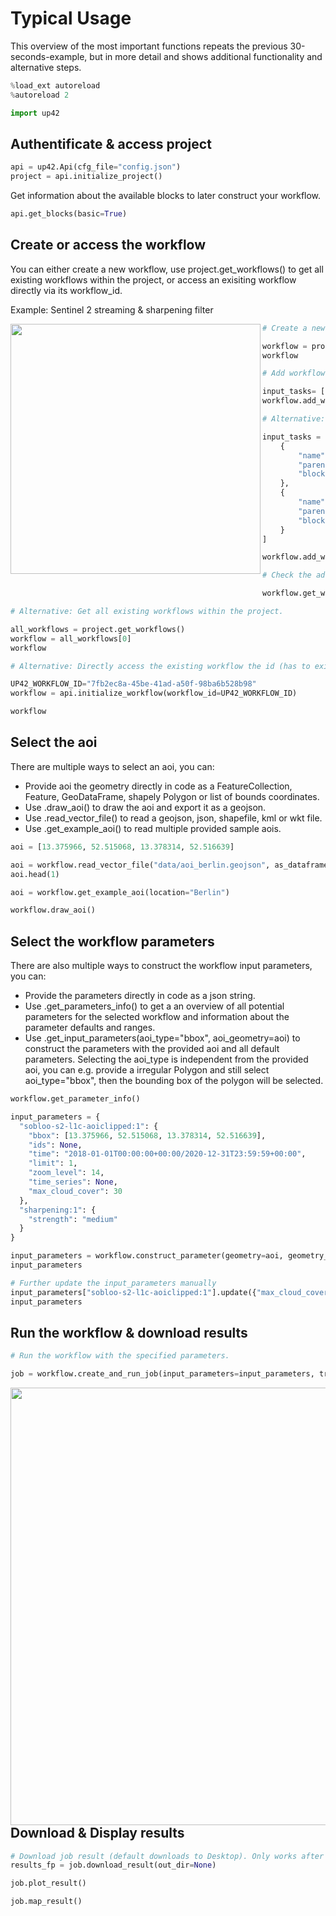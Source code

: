 # Typical Usage

This overview of the most important functions repeats the previous 30-seconds-example, but in more detail and shows additional functionality and alternative steps.


```python
%load_ext autoreload
%autoreload 2

import up42
```

## Authentificate & access project


```python
api = up42.Api(cfg_file="config.json")
project = api.initialize_project()
```

Get information about the available blocks to later construct your workflow.


```python
api.get_blocks(basic=True)
```

## Create or access the workflow
You can either create a new workflow, use project.get_workflows() to get all existing workflows within the project, or access an exisiting workflow directly via its workflow_id.

Example: Sentinel 2 streaming & sharpening filter


<img src="/tutorials/_assets/workflow.png" width="400" align="left">   


```python
# Create a new, empty workflow.

workflow = project.create_workflow(name="30-seconds-workflow", use_existing=False)
workflow
```


```python
# Add workflow tasks - simple version

input_tasks= ["a2daaab4-196d-4226-a018-a810444dcad1", "4ed70368-d4e1-4462-bef6-14e768049471"]
workflow.add_workflow_tasks(input_tasks=input_tasks)
```


```python
# Alternative: Add workflow tasks - complex version, gives you more control about the block connections.

input_tasks = [
    {
        "name": "sobloo-s2-l1c-aoiclipped:1",
        "parentName": None,
        "blockId": "a2daaab4-196d-4226-a018-a810444dcad1"
    },
    {
        "name": "sharpening:1",
        "parentName": "sobloo-s2-l1c-aoiclipped:1",
        "blockId": "4ed70368-d4e1-4462-bef6-14e768049471"
    }
]

workflow.add_workflow_tasks(input_tasks=input_tasks)
```


```python
# Check the added tasks.

workflow.get_workflow_tasks(basic=True)
```


```python
# Alternative: Get all existing workflows within the project.

all_workflows = project.get_workflows()
workflow = all_workflows[0]
workflow
```


```python
# Alternative: Directly access the existing workflow the id (has to exist within the accessed project).

UP42_WORKFLOW_ID="7fb2ec8a-45be-41ad-a50f-98ba6b528b98"
workflow = api.initialize_workflow(workflow_id=UP42_WORKFLOW_ID)

workflow
```

## Select the aoi

There are multiple ways to select an aoi, you can:
- Provide aoi the geometry directly in code as a FeatureCollection, Feature, GeoDataFrame, shapely Polygon or list of bounds coordinates.
- Use .draw_aoi() to draw the aoi and export it as a geojson.
- Use .read_vector_file() to read a geojson, json, shapefile, kml or wkt file.
- Use .get_example_aoi() to read multiple provided sample aois.


```python
aoi = [13.375966, 52.515068, 13.378314, 52.516639]
```


```python
aoi = workflow.read_vector_file("data/aoi_berlin.geojson", as_dataframe=True)
aoi.head(1)
```


```python
aoi = workflow.get_example_aoi(location="Berlin")
```


```python
workflow.draw_aoi()
```

## Select the workflow parameters

There are also multiple ways to construct the workflow input parameters, you can:
- Provide the parameters directly in code as a json string.
- Use .get_parameters_info() to get a an overview of all potential parameters for the selected workflow and information about the parameter defaults and ranges.
- Use .get_input_parameters(aoi_type="bbox", aoi_geometry=aoi) to construct the parameters with the provided aoi and all default parameters. Selecting the aoi_type is independent from the provided aoi, you can e.g. provide a irregular Polygon and still select aoi_type="bbox", then the bounding box of the polygon will be selected.


```python
workflow.get_parameter_info()
```


```python
input_parameters = {
  "sobloo-s2-l1c-aoiclipped:1": {
    "bbox": [13.375966, 52.515068, 13.378314, 52.516639],
    "ids": None,
    "time": "2018-01-01T00:00:00+00:00/2020-12-31T23:59:59+00:00",
    "limit": 1,
    "zoom_level": 14,
    "time_series": None,
    "max_cloud_cover": 30
  },
  "sharpening:1": {
    "strength": "medium"
  }
}
```


```python
input_parameters = workflow.construct_parameter(geometry=aoi, geometry_operation="bbox", limit=1)
input_parameters
```


```python
# Further update the input_parameters manually
input_parameters["sobloo-s2-l1c-aoiclipped:1"].update({"max_cloud_cover":60})
input_parameters
```

## Run the workflow & download results


```python
# Run the workflow with the specified parameters.

job = workflow.create_and_run_job(input_parameters=input_parameters, track_status=True)
```

<img src="/tutorials/_assets/job_running.png" width="700" align="left">

## Download & Display results


```python
# Download job result (default downloads to Desktop). Only works after download is finished.
results_fp = job.download_result(out_dir=None)
```


```python
job.plot_result()
```


```python
job.map_result()
```


```python

```
